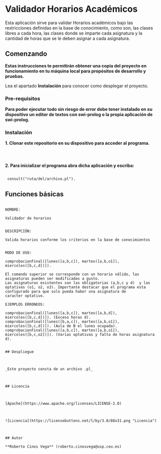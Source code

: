 # Validador Horarios Académicos

  

  Esta aplicación sirve para validar Horarios académicos bajo las restricciones definidas en la base de conocimiento, como son, las clases libres a cada hora, las clases donde se imparte cada asignatura y la cantidad de horas que se le deben asignar a cada asignatura.

  

## Comenzando

  

__Estas instrucciones te permitirán obtener una copia del proyecto en funcionamiento en tu máquina local para propósitos de desarrollo y pruebas.__

  

Lea el apartado ****Instalación**** para conocer como desplegar el proyecto.

  

  

### Pre-requisitos

  

__Para poder ejecutar todo sin riesgo de error debe tener instalado en su dispositivo un editor de textos con swi-prolog o la propia aplicación de swi-prolog.__

  

  

### Instalación

  

__1. Clonar este repositorio en su dispositivo para acceder al programa.__

  

```



```

__2. Para inicializar el programa abra dicha aplicación y escriba:__

 

```

 consult("ruta/del/archivo.pl").

```

  

## Funciones básicas

  

```

NOMBRE:

Validador de horarios 

  
DESCRIPCIÓN:

Valida horarios conforme los criterios en la base de conocimientos


MODO DE USO: 
 
comprobacionFinal([lunes([a,b,c]), martes([a,b,o1]), miercoles([b,c,d])]).

El comando superior se corresponde con un horario válido, las asignaturas pueden ser modificadas a gusto.
Las asignaturas existentes son las obligatorias (a,b,c y d)  y las optativas (o1, o2, o3). Importante destacar que el programa esta configurado para que solo pueda haber una asignatura de 
caracter optativo.

EJEMPLOS ERRONEOS:

comprobacionFinal([lunes([a,b,c]), martes([a,b,d]), miercoles([b,c,d])]). (Exceso horas d).
comprobacionFinal([lunes([b,a,c]), martes([a,b,o1]), miercoles([b,c,d])]). (Aula de B el lunes ocupada).
comprobacionFinal([lunes([a,b,c]), martes([a,b,o1]), miercoles([b,c,o2])]). (Varias optativas y falta de horas asignatura d).


## Despliegue

  

_Este proyecto consta de un archivo .pl_ 

  

## Licencia

  

[Apache](https://www.apache.org/licenses/LICENSE-2.0)

  

![Licencia](https://licensebuttons.net/l/by/3.0/88x31.png "Licencia")

  

## Autor

**Roberto Cinos Vega** (roberto.cinosvega@usp.ceu.es)


